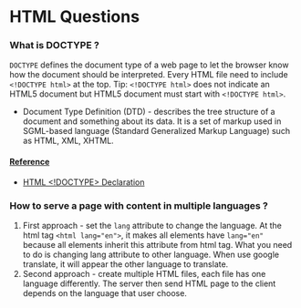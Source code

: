 # HTML Questions

### What is DOCTYPE ?

`DOCTYPE` defines the document type of a web page to let the browser know how the document should be interpreted. Every HTML file need to include `<!DOCTYPE html>` at the top. Tip: `<!DOCTYPE html>` does not indicate an HTML5 document but HTML5 document must start with `<!DOCTYPE html>`.

- Document Type Definition (DTD) - describes the tree structure of a document and something about its data. It is a set of markup used in SGML-based language (Standard Generalized Markup Language) such as HTML, XML, XHTML.

#### <u>Reference</u>

- [HTML <!DOCTYPE> Declaration](https://www.w3schools.com/tags/tag_doctype.asp)

### How to serve a page with content in multiple languages ?

1. First approach - set the `lang` attribute to change the language. At the html tag `<html lang="en">`, it makes all elements have `lang="en"` because all elements inherit this attribute from html tag. What you need to do is changing lang attribute to other language. When use google translate, it will appear the other language to translate.
2. Second approach - create multiple HTML files, each file has one language differently. The server then send HTML page to the client depends on the language that user choose.
